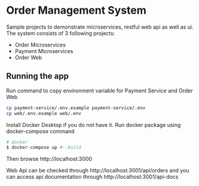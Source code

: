 # Order Management System

Sample projects to demonstrate microservices, restful web api as well as ui.
The system consists of 3 following projects:
- Order Microservices
- Payment Microservices
- Order Web

## Running the app
Run command to copy environment variable for Payment Service and Order Web
```bash
cp payment-service/.env.example payment-service/.env
cp web/.env.example web/.env
```
Install Docker Desktop if you do not have it. Run docker package using docker-compose command

```bash
# docker
$ docker-compose up #--build 
```

Then browse http://localhost:3000

Web Api can be checked through http://localhost:3001/api/orders and you can access api documentation through http://localhost:3001/api-docs

